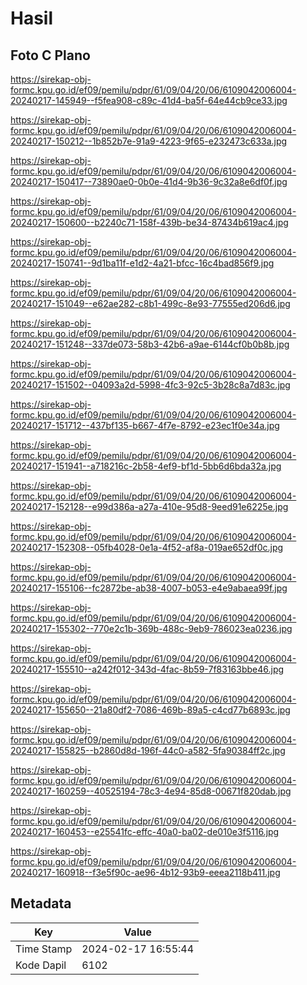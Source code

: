 # Hasil

## Foto C Plano

https://sirekap-obj-formc.kpu.go.id/ef09/pemilu/pdpr/61/09/04/20/06/6109042006004-20240217-145949--f5fea908-c89c-41d4-ba5f-64e44cb9ce33.jpg

https://sirekap-obj-formc.kpu.go.id/ef09/pemilu/pdpr/61/09/04/20/06/6109042006004-20240217-150212--1b852b7e-91a9-4223-9f65-e232473c633a.jpg

https://sirekap-obj-formc.kpu.go.id/ef09/pemilu/pdpr/61/09/04/20/06/6109042006004-20240217-150417--73890ae0-0b0e-41d4-9b36-9c32a8e6df0f.jpg

https://sirekap-obj-formc.kpu.go.id/ef09/pemilu/pdpr/61/09/04/20/06/6109042006004-20240217-150600--b2240c71-158f-439b-be34-87434b619ac4.jpg

https://sirekap-obj-formc.kpu.go.id/ef09/pemilu/pdpr/61/09/04/20/06/6109042006004-20240217-150741--9d1ba11f-e1d2-4a21-bfcc-16c4bad856f9.jpg

https://sirekap-obj-formc.kpu.go.id/ef09/pemilu/pdpr/61/09/04/20/06/6109042006004-20240217-151049--e62ae282-c8b1-499c-8e93-77555ed206d6.jpg

https://sirekap-obj-formc.kpu.go.id/ef09/pemilu/pdpr/61/09/04/20/06/6109042006004-20240217-151248--337de073-58b3-42b6-a9ae-6144cf0b0b8b.jpg

https://sirekap-obj-formc.kpu.go.id/ef09/pemilu/pdpr/61/09/04/20/06/6109042006004-20240217-151502--04093a2d-5998-4fc3-92c5-3b28c8a7d83c.jpg

https://sirekap-obj-formc.kpu.go.id/ef09/pemilu/pdpr/61/09/04/20/06/6109042006004-20240217-151712--437bf135-b667-4f7e-8792-e23ec1f0e34a.jpg

https://sirekap-obj-formc.kpu.go.id/ef09/pemilu/pdpr/61/09/04/20/06/6109042006004-20240217-151941--a718216c-2b58-4ef9-bf1d-5bb6d6bda32a.jpg

https://sirekap-obj-formc.kpu.go.id/ef09/pemilu/pdpr/61/09/04/20/06/6109042006004-20240217-152128--e99d386a-a27a-410e-95d8-9eed91e6225e.jpg

https://sirekap-obj-formc.kpu.go.id/ef09/pemilu/pdpr/61/09/04/20/06/6109042006004-20240217-152308--05fb4028-0e1a-4f52-af8a-019ae652df0c.jpg

https://sirekap-obj-formc.kpu.go.id/ef09/pemilu/pdpr/61/09/04/20/06/6109042006004-20240217-155106--fc2872be-ab38-4007-b053-e4e9abaea99f.jpg

https://sirekap-obj-formc.kpu.go.id/ef09/pemilu/pdpr/61/09/04/20/06/6109042006004-20240217-155302--770e2c1b-369b-488c-9eb9-786023ea0236.jpg

https://sirekap-obj-formc.kpu.go.id/ef09/pemilu/pdpr/61/09/04/20/06/6109042006004-20240217-155510--a242f012-343d-4fac-8b59-7f83163bbe46.jpg

https://sirekap-obj-formc.kpu.go.id/ef09/pemilu/pdpr/61/09/04/20/06/6109042006004-20240217-155650--21a80df2-7086-469b-89a5-c4cd77b6893c.jpg

https://sirekap-obj-formc.kpu.go.id/ef09/pemilu/pdpr/61/09/04/20/06/6109042006004-20240217-155825--b2860d8d-196f-44c0-a582-5fa90384ff2c.jpg

https://sirekap-obj-formc.kpu.go.id/ef09/pemilu/pdpr/61/09/04/20/06/6109042006004-20240217-160259--40525194-78c3-4e94-85d8-00671f820dab.jpg

https://sirekap-obj-formc.kpu.go.id/ef09/pemilu/pdpr/61/09/04/20/06/6109042006004-20240217-160453--e25541fc-effc-40a0-ba02-de010e3f5116.jpg

https://sirekap-obj-formc.kpu.go.id/ef09/pemilu/pdpr/61/09/04/20/06/6109042006004-20240217-160918--f3e5f90c-ae96-4b12-93b9-eeea2118b411.jpg


## Metadata

| Key        | Value               |
| ---------- | ------------------- |
| Time Stamp | 2024-02-17 16:55:44 |
| Kode Dapil | 6102                |



